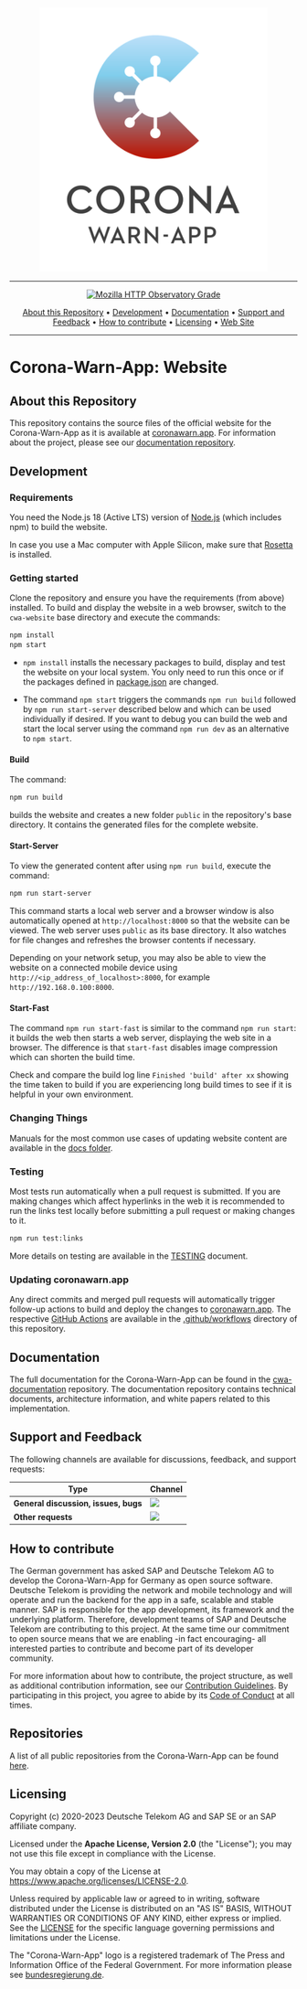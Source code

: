 <p align="center">
 <a href="https://www.coronawarn.app/en/"><img src="https://raw.githubusercontent.com/corona-warn-app/cwa-documentation/main/images/CWA_title.png" width="400"></a>
</p>

<hr />

<p align="center">
    <a href="https://observatory.mozilla.org/analyze/coronawarn.app" title="Latest Results"><img src="https://img.shields.io/mozilla-observatory/grade/coronawarn.app" alt="Mozilla HTTP Observatory Grade"></a>
</p>
<p align="center">
    <a href="#about-this-repository">About this Repository</a> •
    <a href="#development">Development</a> •
    <a href="#documentation">Documentation</a> •
    <a href="#support-and-feedback">Support and Feedback</a> •
    <a href="#how-to-contribute">How to contribute</a> •
    <a href="#licensing">Licensing</a> •
    <a href="https://www.coronawarn.app/en/">Web Site</a>
</p>
<hr />

# Corona-Warn-App: Website

## About this Repository

This repository contains the source files of the official website for the Corona-Warn-App as it is available at [coronawarn.app](https://coronawarn.app). For information about the project, please see our [documentation repository](https://github.com/corona-warn-app/cwa-documentation).

## Development

### Requirements

You need the Node.js 18 (Active LTS) version of [Node.js](https://nodejs.org/en/) (which includes npm) to build the website.

In case you use a Mac computer with Apple Silicon, make sure that [Rosetta](https://support.apple.com/en-us/HT211861) is installed.

### Getting started

Clone the repository and ensure you have the requirements (from above) installed. To build and display the website in a web browser, switch to the `cwa-website` base directory and execute the commands:

```bash
npm install
npm start
```

- `npm install` installs the necessary packages to build, display and test the website on your local system. You only need to run this once or if the packages defined in [package.json](package.json) are changed.

- The command `npm start` triggers the commands `npm run build` followed by `npm run start-server` described below and which can be used individually if desired. If you want to debug you can build the web and start the local server using the command `npm run dev` as an alternative to `npm start`.

#### Build

The command:
```bash
npm run build
```
builds the website and creates a new folder `public` in the repository's base directory. It contains the generated files for the complete website.

#### Start-Server

To view the generated content after using `npm run build`, execute the command:

```bash
npm run start-server
```

This command starts a local web server and a browser window is also automatically opened at `http://localhost:8000` so that the website can be viewed. The web server uses `public` as its base directory. It also watches for file changes and refreshes the browser contents if necessary.

Depending on your network setup, you may also be able to view the website on a connected mobile device using `http://<ip_address_of_localhost>:8000`, for example `http://192.168.0.100:8000`.

#### Start-Fast

The command `npm run start-fast` is similar to the command `npm run start`: it builds the web then starts a web server, displaying the web site in a browser. The difference is that `start-fast` disables image compression which can shorten the build time.

Check and compare the build log line `Finished 'build' after xx` showing the time taken to build if you are experiencing long build times to see if it is helpful in your own environment.

### Changing Things

Manuals for the most common use cases of updating website content are available in the [docs folder](./docs/).

### Testing

Most tests run automatically when a pull request is submitted. If you are making changes which affect hyperlinks in the web it is recommended to run the links test locally before submitting a pull request or making changes to it.

```bash
npm run test:links
```

More details on testing are available in the [TESTING](docs/TESTING.md) document.

### Updating coronawarn.app

Any direct commits and merged pull requests will automatically trigger follow-up actions to build and deploy the changes to [coronawarn.app](https://coronawarn.app). The respective [GitHub Actions](https://github.com/features/actions) are available in the [.github/workflows](.github/workflows) directory of this repository.

## Documentation

The full documentation for the Corona-Warn-App can be found in the [cwa-documentation](https://github.com/corona-warn-app/cwa-documentation) repository. The documentation repository contains technical documents, architecture information, and white papers related to this implementation.

## Support and Feedback

The following channels are available for discussions, feedback, and support requests:

| Type                     | Channel                                                |
| ------------------------ | ------------------------------------------------------ |
| **General discussion, issues, bugs**   | <a href="https://github.com/corona-warn-app/cwa-website/issues/new/choose" title="General Discussion"><img src="https://img.shields.io/github/issues/corona-warn-app/cwa-website?style=flat-square"></a> </a>   |
| **Other requests**    | <a href="mailto:corona-warn-app.opensource@sap.com" title="Email CWA Team"><img src="https://img.shields.io/badge/email-CWA%20team-green?logo=mail.ru&style=flat-square&logoColor=white"></a> |

## How to contribute

The German government has asked SAP and Deutsche Telekom AG to develop the Corona-Warn-App for Germany as open source software. Deutsche Telekom is providing the network and mobile technology and will operate and run the backend for the app in a safe, scalable and stable manner. SAP is responsible for the app development, its framework and the underlying platform. Therefore, development teams of SAP and Deutsche Telekom are contributing to this project. At the same time our commitment to open source means that we are enabling -in fact encouraging- all interested parties to contribute and become part of its developer community.

For more information about how to contribute, the project structure, as well as additional contribution information, see our [Contribution Guidelines](./CONTRIBUTING.md). By participating in this project, you agree to abide by its [Code of Conduct](./CODE_OF_CONDUCT.md) at all times.

## Repositories

A list of all public repositories from the Corona-Warn-App can be found [here](https://github.com/corona-warn-app/cwa-documentation/blob/main/README.md#repositories).

## Licensing

Copyright (c) 2020-2023 Deutsche Telekom AG and SAP SE or an SAP affiliate company.

Licensed under the **Apache License, Version 2.0** (the "License"); you may not use this file except in compliance with the License.

You may obtain a copy of the License at https://www.apache.org/licenses/LICENSE-2.0.

Unless required by applicable law or agreed to in writing, software distributed under the License is distributed on an "AS IS" BASIS, WITHOUT WARRANTIES OR CONDITIONS OF ANY KIND, either express or implied. See the [LICENSE](./LICENSE) for the specific language governing permissions and limitations under the License.

<!-- The website of the Bundesregierung has implemented additional security which causes a 503 error (service unavailable) when any link on their site is tested automatically. -->
<!-- markdown-link-check-disable-next-line -->
The "Corona-Warn-App" logo is a registered trademark of The Press and Information Office of the Federal Government. For more information please see [bundesregierung.de](https://www.bundesregierung.de/breg-en/federal-government/federal-press-office).

